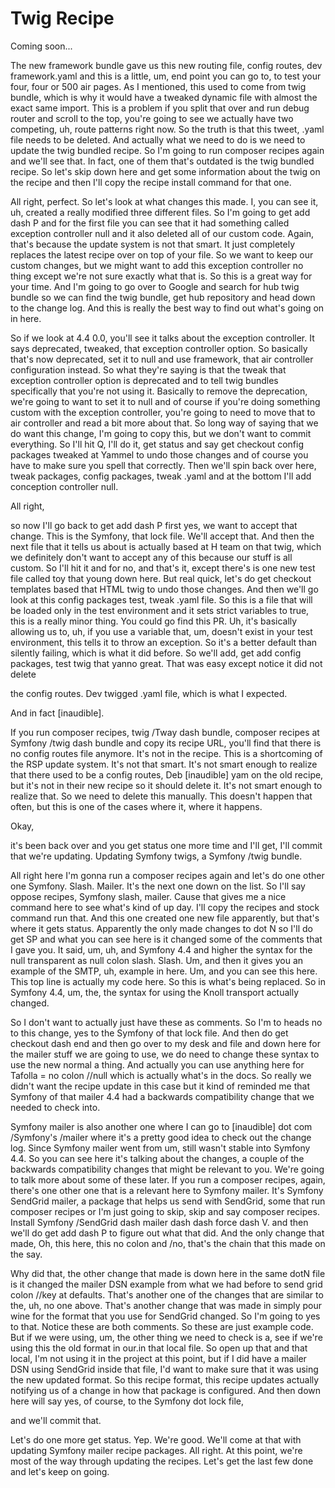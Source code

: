 # Twig Recipe

Coming soon...

The new framework bundle gave us this new routing file, config routes, dev
framework.yaml and this is a little, um, end point you can go to, to test your four,
four or 500 air pages. As I mentioned, this used to come from twig bundle, which is
why it would have a tweaked dynamic file with almost the exact same import. This is a
problem if you split that over and run debug router and scroll to the top, you're
going to see we actually have two competing, uh, route patterns right now. So the
truth is that this tweet, .yaml file needs to be deleted. And actually what we need
to do is we need to update the twig bundled recipe. So I'm going to run composer
recipes again and we'll see that. In fact, one of them that's outdated is the twig
bundled recipe. So let's skip down here and get some information about the twig on
the recipe and then I'll copy the recipe install command for that one.

All right, perfect. So let's look at what changes this made. I, you can see it, uh,
created a really modified three different files. So I'm going to get add dash P and
for the first file you can see that it had something called exception controller null
and it also deleted all of our custom code. Again, that's because the update system
is not that smart. It just completely replaces the latest recipe over on top of your
file. So we want to keep our custom changes, but we might want to add this exception
controller no thing except we're not sure exactly what that is. So this is a great
way for your time. And I'm going to go over to Google and search for hub twig bundle
so we can find the twig bundle, get hub repository and head down to the change log.
And this is really the best way to find out what's going on in here.

So if we look at 4.4 0.0, you'll see it talks about the exception controller. It says
deprecated, tweaked, that exception controller option. So basically that's now
deprecated, set it to null and use framework, that air controller configuration
instead. So what they're saying is that the tweak that exception controller option is
deprecated and to tell twig bundles specifically that you're not using it. Basically
to remove the deprecation, we're going to want to set it to null and of course if
you're doing something custom with the exception controller, you're going to need to
move that to air controller and read a bit more about that. So long way of saying
that we do want this change, I'm going to copy this, but we don't want to commit
everything. So I'll hit Q, I'll do it, get status and say get checkout config
packages tweaked at Yammel to undo those changes and of course you have to make sure
you spell that correctly. Then we'll spin back over here, tweak packages, config
packages, tweak .yaml and at the bottom I'll add conception controller null.

All right,

so now I'll go back to get add dash P first yes, we want to accept that change. This
is the Symfony, that lock file. We'll accept that. And then the next file that it
tells us about is actually based at H team on that twig, which we definitely don't
want to accept any of this because our stuff is all custom. So I'll hit it and for
no, and that's it, except there's is one new test file called toy that young down
here. But real quick, let's do get checkout templates based that HTML twig to undo
those changes. And then we'll go look at this config packages test, tweak .yaml file.
So this is a file that will be loaded only in the test environment and it sets strict
variables to true, this is a really minor thing. You could go find this PR. Uh, it's
basically allowing us to, uh, if you use a variable that, um, doesn't exist in your
test environment, this tells it to throw an exception. So it's a better default than
silently failing, which is what it did before. So we'll add, get add config packages,
test twig that yanno great. That was easy except notice it did not delete

the config routes. Dev twigged .yaml file, which is what I expected.

And in fact [inaudible].

If you run composer recipes, twig /Tway dash bundle, composer recipes at Symfony
/twig dash bundle and copy its recipe URL, you'll find that there is no config routes
file anymore. It's not in the recipe. This is a shortcoming of the RSP update system.
It's not that smart. It's not smart enough to realize that there used to be a config
routes, Deb [inaudible] yam on the old recipe, but it's not in their new recipe so it
should delete it. It's not smart enough to realize that. So we need to delete this
manually. This doesn't happen that often, but this is one of the cases where it,
where it happens.

Okay,

it's been back over and you get status one more time and I'll get, I'll commit that
we're updating. Updating Symfony twigs, a Symfony /twig bundle.

All right here I'm gonna run a composer recipes again and let's do one other one
Symfony. Slash. Mailer. It's the next one down on the list. So I'll say oppose
recipes, Symfony slash, mailer. Cause that gives me a nice command here to see what's
kind of up day. I'll copy the recipes and stock command run that. And this one
created one new file apparently, but that's where it gets status. Apparently the only
made changes to dot N so I'll do get SP and what you can see here is it changed some
of the comments that I gave you. It said, um, uh, and Symfony 4.4 and higher the
syntax for the null transparent as null colon slash. Slash. Um, and then it gives you
an example of the SMTP, uh, example in here. Um, and you can see this here. This top
line is actually my code here. So this is what's being replaced. So in Symfony 4.4,
um, the, the syntax for using the Knoll transport actually changed.

So I don't want to actually just have these as comments. So I'm to heads no to this
change, yes to the Symfony of that lock file. And then do get checkout dash end and
then go over to my desk and file and down here for the mailer stuff we are going to
use, we do need to change these syntax to use the new normal a thing. And actually
you can use anything here for Tafolla = no colon //null which is actually what's in
the docs. So really we didn't want the recipe update in this case but it kind of
reminded me that Symfony of that mailer 4.4 had a backwards compatibility change that
we needed to check into.

Symfony mailer is also another one where I can go to [inaudible] dot com /Symfony's
/mailer where it's a pretty good idea to check out the change log. Since Symfony
mailer went from um, still wasn't stable into Symfony 4.4. So you can see here it's
talking about the changes, a couple of the backwards compatibility changes that might
be relevant to you. We're going to talk more about some of these later. If you run a
composer recipes, again, there's one other one that is a relevant here to Symfony
mailer. It's Symfony SendGrid mailer, a package that helps us send with SendGrid,
some that run composer recipes or I'm just going to skip, skip and say composer
recipes. Install Symfony /SendGrid dash mailer dash dash force dash V. and then we'll
do get add dash P to figure out what that did. And the only change that made, Oh,
this here, this no colon and /no, that's the chain that this made on the say.

Why did that, the other change that made is down here in the same dotN file is it
changed the mailer DSN example from what we had before to send grid colon //key at
defaults. That's another one of the changes that are similar to the, uh, no one
above. That's another change that was made in simply pour wine for the format that
you use for SendGrid changed. So I'm going to yes to that. Notice these are both
comments. So these are just example code. But if we were using, um, the other thing
we need to check is a, see if we're using this the old format in our.in that local
file. So open up that and that local, I'm not using it in the project at this point,
but if I did have a mailer DSN using SendGrid inside that file, I'd want to make sure
that it was using the new updated format. So this recipe format, this recipe updates
actually notifying us of a change in how that package is configured. And then down
here will say yes, of course, to the Symfony dot lock file,

and we'll commit that.

Let's do one more get status. Yep. We're good. We'll come at that with updating
Symfony mailer recipe packages. All right. At this point, we're most of the way
through updating the recipes. Let's get the last few done and let's keep on going.